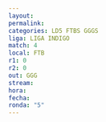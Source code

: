 ```yaml
---
layout: 
permalink: 
categories: LD5 FTBS GGGS
liga: LIGA INDIGO
match: 4
local: FTB
r1: 0
r2: 0
out: GGG
stream: 
hora: 
fecha: 
ronda: "5"
---
```

